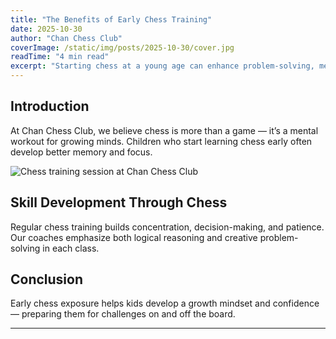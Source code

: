 ```yaml
---
title: "The Benefits of Early Chess Training"
date: 2025-10-30
author: "Chan Chess Club"
coverImage: /static/img/posts/2025-10-30/cover.jpg
readTime: "4 min read"
excerpt: "Starting chess at a young age can enhance problem-solving, memory, and focus — learn how early practice builds lifelong skills."
---
```


## Introduction

At Chan Chess Club, we believe chess is more than a game — it’s a mental workout for growing minds. Children who start learning chess early often develop better memory and focus.

![Chess training session at Chan Chess Club](/static/img/posts/2025-10-30/image1.jpg)

## Skill Development Through Chess

Regular chess training builds concentration, decision-making, and patience. Our coaches emphasize both logical reasoning and creative problem-solving in each class.

## Conclusion

Early chess exposure helps kids develop a growth mindset and confidence — preparing them for challenges on and off the board.

---

